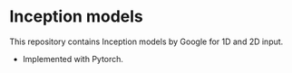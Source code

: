 # Inception models

This repository contains Inception models by Google for 1D and 2D input.
- Implemented with Pytorch.
